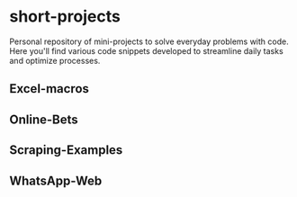 # short-projects
Personal repository of mini-projects to solve everyday problems with code. Here you'll find various code snippets developed to streamline daily tasks and optimize processes.

## Excel-macros

## Online-Bets

## Scraping-Examples

## WhatsApp-Web
